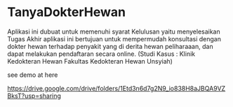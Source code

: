 # TanyaDokterHewan
Aplikasi ini dubuat untuk memenuhi syarat Kelulusan yaitu menyelesaikan Tugas Akhir 
aplikasi ini bertujuan untuk mempermudah konsultasi dengan dokter hewan terhadap penyakit yang di derita hewan peliharaaan,
dan dapat melakukan pendaftaran secara online. 
(Studi Kasus : Klinik Kedokteran Hewan Fakultas Kedokteran Hewan Unsyiah)

see demo at here 

https://drive.google.com/drive/folders/1Etd3n6d7g2N9_io838H8aJBQA9VZBksT?usp=sharing
